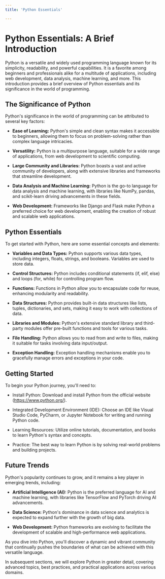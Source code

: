 ```yaml
---
title: 'Python Essentials'

---
```


# Python Essentials: A Brief Introduction

Python is a versatile and widely used programming language known for its simplicity, readability, and powerful capabilities. It is a favorite among beginners and professionals alike for a multitude of applications, including web development, data analysis, machine learning, and more. This introduction provides a brief overview of Python essentials and its significance in the world of programming.

## The Significance of Python

Python's significance in the world of programming can be attributed to several key factors:

- **Ease of Learning:** Python's simple and clean syntax makes it accessible to beginners, allowing them to focus on problem-solving rather than complex language intricacies.

- **Versatility:** Python is a multipurpose language, suitable for a wide range of applications, from web development to scientific computing.

- **Large Community and Libraries:** Python boasts a vast and active community of developers, along with extensive libraries and frameworks that streamline development.

- **Data Analysis and Machine Learning:** Python is the go-to language for data analysis and machine learning, with libraries like NumPy, pandas, and scikit-learn driving advancements in these fields.

- **Web Development:** Frameworks like Django and Flask make Python a preferred choice for web development, enabling the creation of robust and scalable web applications.

## Python Essentials

To get started with Python, here are some essential concepts and elements:

- **Variables and Data Types:** Python supports various data types, including integers, floats, strings, and booleans. Variables are used to store data.

- **Control Structures:** Python includes conditional statements (if, elif, else) and loops (for, while) for controlling program flow.

- **Functions:** Functions in Python allow you to encapsulate code for reuse, enhancing modularity and readability.

- **Data Structures:** Python provides built-in data structures like lists, tuples, dictionaries, and sets, making it easy to work with collections of data.

- **Libraries and Modules:** Python's extensive standard library and third-party modules offer pre-built functions and tools for various tasks.

- **File Handling:** Python allows you to read from and write to files, making it suitable for tasks involving data input/output.

- **Exception Handling:** Exception handling mechanisms enable you to gracefully manage errors and exceptions in your code.

## Getting Started

To begin your Python journey, you'll need to:

- Install Python: Download and install Python from the official website (https://www.python.org/).

- Integrated Development Environment (IDE): Choose an IDE like Visual Studio Code, PyCharm, or Jupyter Notebook for writing and running Python code.

- Learning Resources: Utilize online tutorials, documentation, and books to learn Python's syntax and concepts.

- Practice: The best way to learn Python is by solving real-world problems and building projects.

## Future Trends

Python's popularity continues to grow, and it remains a key player in emerging trends, including:

- **Artificial Intelligence (AI):** Python is the preferred language for AI and machine learning, with libraries like TensorFlow and PyTorch driving AI advancements.

- **Data Science:** Python's dominance in data science and analytics is expected to expand further with the growth of big data.

- **Web Development:** Python frameworks are evolving to facilitate the development of scalable and high-performance web applications.

As you dive into Python, you'll discover a dynamic and vibrant community that continually pushes the boundaries of what can be achieved with this versatile language.

In subsequent sections, we will explore Python in greater detail, covering advanced topics, best practices, and practical applications across various domains.
